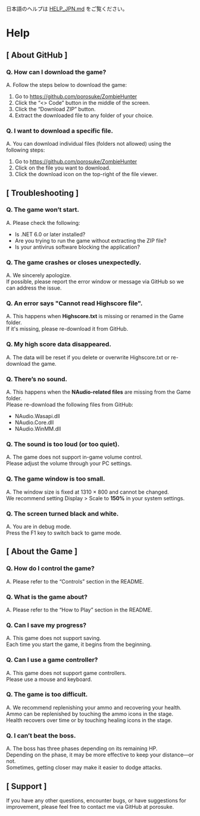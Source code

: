 日本語のヘルプは [HELP_JPN.md](./HELP_JPN.md) をご覧ください。

# Help

## [ About GitHub ]

### Q. How can I download the game?
A. Follow the steps below to download the game:
1. Go to https://github.com/porosuke/ZombieHunter
2. Click the “<> Code” button in the middle of the screen.
3. Click the “Download ZIP” button.
4. Extract the downloaded file to any folder of your choice.

### Q. I want to download a specific file.
A. You can download individual files (folders not allowed) using the following steps:
1. Go to https://github.com/porosuke/ZombieHunter
2. Click on the file you want to download.
3. Click the download icon on the top-right of the file viewer.

## [ Troubleshooting ]

### Q. The game won’t start.
A. Please check the following:
- Is .NET 6.0 or later installed?
- Are you trying to run the game without extracting the ZIP file?
- Is your antivirus software blocking the application?

### Q. The game crashes or closes unexpectedly.
A. We sincerely apologize.\
If possible, please report the error window or message via GitHub so we can address the issue.

### Q. An error says "Cannot read Highscore file".
A. This happens when __Highscore.txt__ is missing or renamed in the Game folder.\
If it's missing, please re-download it from GitHub.

### Q. My high score data disappeared.
A. The data will be reset if you delete or overwrite Highscore.txt or re-download the game.

### Q. There’s no sound.
A. This happens when the __NAudio-related files__ are missing from the Game folder.\
Please re-download the following files from GitHub:
- NAudio.Wasapi.dll  
- NAudio.Core.dll  
- NAudio.WinMM.dll

### Q. The sound is too loud (or too quiet).
A. The game does not support in-game volume control.\
Please adjust the volume through your PC settings.

### Q. The game window is too small.
A. The window size is fixed at 1310 × 800 and cannot be changed.\
We recommend setting Display > Scale to __150%__ in your system settings.

### Q. The screen turned black and white.
A. You are in debug mode.\
Press the F1 key to switch back to game mode.

## [ About the Game ]

### Q. How do I control the game?
A. Please refer to the “Controls” section in the README.

### Q. What is the game about?
A. Please refer to the “How to Play” section in the README.

### Q. Can I save my progress?
A. This game does not support saving.\
Each time you start the game, it begins from the beginning.

### Q. Can I use a game controller?
A. This game does not support game controllers.\
Please use a mouse and keyboard.

### Q. The game is too difficult.
A. We recommend replenishing your ammo and recovering your health.\
Ammo can be replenished by touching the ammo icons in the stage.\
Health recovers over time or by touching healing icons in the stage.

### Q. I can’t beat the boss.
A. The boss has three phases depending on its remaining HP.\
Depending on the phase, it may be more effective to keep your distance—or not.\
Sometimes, getting closer may make it easier to dodge attacks.

## [ Support ]
If you have any other questions, encounter bugs, or have suggestions for improvement, please feel free to contact me via GitHub at porosuke.

